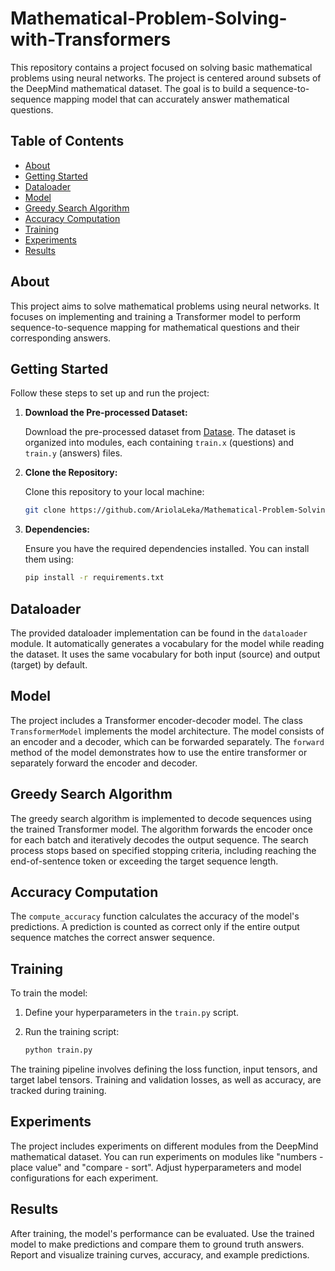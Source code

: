 # Mathematical-Problem-Solving-with-Transformers

This repository contains a project focused on solving basic mathematical problems using neural networks. The project is centered around subsets of the DeepMind mathematical dataset. The goal is to build a sequence-to-sequence mapping model that can accurately answer mathematical questions.

## Table of Contents

- [About](#about)
- [Getting Started](#getting-started)
- [Dataloader](#dataloader)
- [Model](#model)
- [Greedy Search Algorithm](#greedy-search-algorithm)
- [Accuracy Computation](#accuracy-computation)
- [Training](#training)
- [Experiments](#experiments)
- [Results](#results)

## About

This project aims to solve mathematical problems using neural networks. It focuses on implementing and training a Transformer model to perform sequence-to-sequence mapping for mathematical questions and their corresponding answers.

## Getting Started

Follow these steps to set up and run the project:

1. **Download the Pre-processed Dataset:**

   Download the pre-processed dataset from [Datase](Dataset). The dataset is organized into modules, each containing `train.x` (questions) and `train.y` (answers) files.

2. **Clone the Repository:**

   Clone this repository to your local machine:

   ```sh
   git clone https://github.com/AriolaLeka/Mathematical-Problem-Solving-with-Transformers.git
   ```

3. **Dependencies:**

   Ensure you have the required dependencies installed. You can install them using:

   ```sh
   pip install -r requirements.txt
   ```

## Dataloader

The provided dataloader implementation can be found in the `dataloader` module. It automatically generates a vocabulary for the model while reading the dataset. It uses the same vocabulary for both input (source) and output (target) by default.

## Model

The project includes a Transformer encoder-decoder model. The class `TransformerModel` implements the model architecture. The model consists of an encoder and a decoder, which can be forwarded separately. The `forward` method of the model demonstrates how to use the entire transformer or separately forward the encoder and decoder.

## Greedy Search Algorithm

The greedy search algorithm is implemented to decode sequences using the trained Transformer model. The algorithm forwards the encoder once for each batch and iteratively decodes the output sequence. The search process stops based on specified stopping criteria, including reaching the end-of-sentence token or exceeding the target sequence length.

## Accuracy Computation

The `compute_accuracy` function calculates the accuracy of the model's predictions. A prediction is counted as correct only if the entire output sequence matches the correct answer sequence.

## Training

To train the model:

1. Define your hyperparameters in the `train.py` script.
2. Run the training script:

   ```sh
   python train.py
   ```

The training pipeline involves defining the loss function, input tensors, and target label tensors. Training and validation losses, as well as accuracy, are tracked during training.

## Experiments

The project includes experiments on different modules from the DeepMind mathematical dataset. You can run experiments on modules like "numbers - place value" and "compare - sort". Adjust hyperparameters and model configurations for each experiment.

## Results

After training, the model's performance can be evaluated. Use the trained model to make predictions and compare them to ground truth answers. Report and visualize training curves, accuracy, and example predictions.
